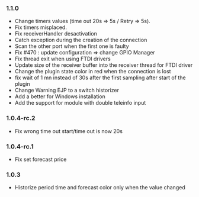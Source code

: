 ### 1.1.0
* Change timers values (time out 20s => 5s / Retry => 5s).
* Fix timers misplaced.
* Fix receiverHandler desactivation
* Catch exception during the creation of the connection
* Scan the other port when the first one is faulty
* Fix #470 : update configuration => change GPIO Manager
* Fix thread exit when using FTDI drivers
* Update size of the receiver buffer into the receiver thread for FTDI driver
* Change the plugin state color in red when the connection is lost
* fix wait of 1 mn instead of 30s after the first sampling after start of the plugin
* Change Warning EJP to a switch historizer
* Add a better for Windows installation
* Add the support for module with double teleinfo input

### 1.0.4-rc.2
* Fix wrong time out start/time out is now 20s

### 1.0.4-rc.1
* Fix set forecast price

### 1.0.3
* Historize period time and forecast color only when the value changed